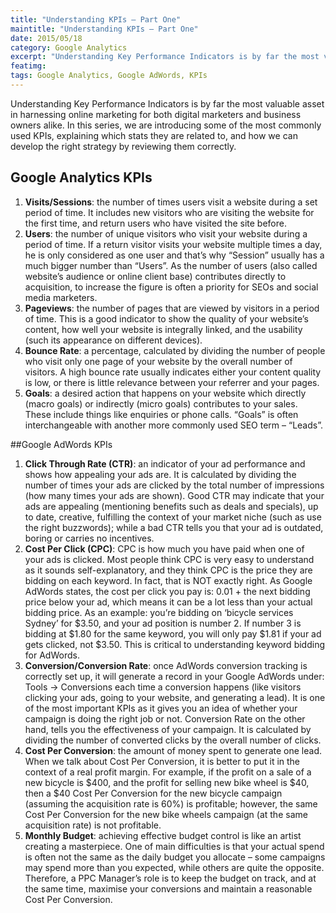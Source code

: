```yaml
---
title: "Understanding KPIs – Part One"
maintitle: "Understanding KPIs – Part One"
date: 2015/05/18
category: Google Analytics
excerpt: "Understanding Key Performance Indicators is by far the most valuable asset in harnessing online marketing for both digital marketers and business owners alike. In this series, we are introducing some of the most commonly used KPIs, explaining which stats they are related to, and how we can develop the right strategy by reviewing them correctly."
featimg: 
tags: Google Analytics, Google AdWords, KPIs
---
```


Understanding Key Performance Indicators is by far the most valuable asset in harnessing online marketing for both digital marketers and business owners alike. In this series, we are introducing some of the most commonly used KPIs, explaining which stats they are related to, and how we can develop the right strategy by reviewing them correctly.

## Google Analytics KPIs

1.	__Visits/Sessions__: the number of times users visit a website during a set period of time. It includes new visitors who are visiting the website for the first time, and return users who have visited the site before.
2.	__Users__: the number of unique visitors who visit your website during a period of time. If a return visitor visits your website multiple times a day, he is only considered as one user and that’s why “Session” usually has a much bigger number than “Users”. As the number of users (also called website’s audience or online client base) contributes directly to acquisition, to increase the figure is often a priority for SEOs and social media marketers.
3.	__Pageviews__: the number of pages that are viewed by visitors in a period of time. This is a good indicator to show the quality of your website’s content, how well your website is integrally linked, and the usability (such its appearance on different devices).
4.	__Bounce Rate__: a percentage, calculated by dividing the number of people who visit only one page of your website by the overall number of visitors. A high bounce rate usually indicates either your content quality is low, or there is little relevance between your referrer and your pages.
5.	__Goals__: a desired action that happens on your website which directly (macro goals) or indirectly (micro goals) contributes to your sales. These include things like enquiries or phone calls. “Goals” is often interchangeable with another more commonly used SEO term – “Leads”.

##Google AdWords KPIs

1.	__Click Through Rate (CTR)__: an indicator of your ad performance and shows how appealing your ads are. It is calculated by dividing the number of times your ads are clicked by the total number of impressions (how many times your ads are shown). Good CTR may indicate that your ads are appealing (mentioning benefits such as deals and specials), up to date, creative, fulfilling the context of your market niche (such as use the right buzzwords); while a bad CTR tells you that your ad is outdated, boring or carries no incentives.
2.	__Cost Per Click (CPC)__: CPC is how much you have paid when one of your ads is clicked. Most people think CPC is very easy to understand as it sounds self-explanatory, and they think CPC is the price they are bidding on each keyword. In fact, that is NOT exactly right. As Google AdWords states, the cost per click you pay is: 0.01 + the next bidding price below your ad, which means it can be a lot less than your actual bidding price. As an example: you’re bidding on ‘bicycle services Sydney’ for $3.50, and your ad position is number 2. If number 3 is bidding at $1.80 for the same keyword, you will only pay $1.81 if your ad gets clicked, not $3.50. This is critical to understanding keyword bidding for AdWords.
3.	__Conversion/Conversion Rate__: once AdWords conversion tracking is correctly set up, it will generate a record in your Google AdWords under: Tools → Conversions each time a conversion happens (like visitors clicking your ads, going to your website, and generating a lead). It is one of the most important KPIs as it gives you an idea of whether your campaign is doing the right job or not. Conversion Rate on the other hand, tells you the effectiveness of your campaign. It is calculated by dividing the number of converted clicks by the overall number of clicks.
4.	__Cost Per Conversion__: the amount of money spent to generate one lead. When we talk about Cost Per Conversion, it is better to put it in the context of a real profit margin. For example, if the profit on a sale of a new bicycle is $400, and the profit for selling new bike wheel is $40, then a $40 Cost Per Conversion for the new bicycle campaign (assuming the acquisition rate is 60%) is profitable; however, the same Cost Per Conversion for the new bike wheels campaign (at the same acquisition rate) is not profitable.
5.	__Monthly Budget__: achieving effective budget control is like an artist creating a masterpiece. One of main difficulties is that your actual spend is often not the same as the daily budget you allocate – some campaigns may spend more than you expected, while others are quite the opposite. Therefore, a PPC Manager’s role is to keep the budget on track, and at the same time, maximise your conversions and maintain a reasonable Cost Per Conversion.
